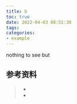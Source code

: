 ```yaml
---
title: b
toc: true
date: 2022-04-03 08:51:30
tags:
categories:
- example
---
```

nothing to see 
but



## 参考资料
> - []()
> - []()
